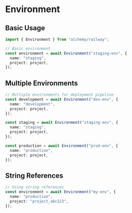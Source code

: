 # Environment

## Basic Usage

```typescript
import { Environment } from "alchemy/railway";

// Basic environment
const environment = await Environment("staging-env", {
  name: "staging",
  project: project,
});
```

## Multiple Environments

```typescript
// Multiple environments for deployment pipeline
const development = await Environment("dev-env", {
  name: "development",
  project: project,
});

const staging = await Environment("staging-env", {
  name: "staging",
  project: project,
});

const production = await Environment("prod-env", {
  name: "production",
  project: project,
});
```

## String References

```typescript
// Using string references
const environment = await Environment("my-env", {
  name: "production",
  project: "project_abc123",
});
```